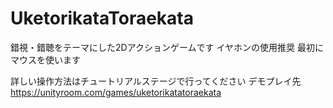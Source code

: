 # UketorikataToraekata
錯視・錯聴をテーマにした2Dアクションゲームです
イヤホンの使用推奨
最初にマウスを使います

詳しい操作方法はチュートリアルステージで行ってください
デモプレイ先
https://unityroom.com/games/uketorikatatoraekata

